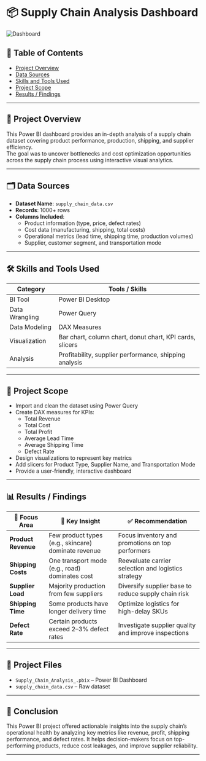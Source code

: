 # 📦 Supply Chain Analysis Dashboard
![Dashboard]()

## 📑 Table of Contents
- [Project Overview](#project-overview)  
- [Data Sources](#data-sources)  
- [Skills and Tools Used](#skills-and-tools-used)  
- [Project Scope](#project-scope)  
- [Results / Findings](#results--findings)

---

## 🧩 Project Overview

This Power BI dashboard provides an in-depth analysis of a supply chain dataset covering product performance, production, shipping, and supplier efficiency.  
The goal was to uncover bottlenecks and cost optimization opportunities across the supply chain process using interactive visual analytics.

---

## 🗂 Data Sources

- **Dataset Name**: `supply_chain_data.csv`  
- **Records**: 1000+ rows  
- **Columns Included**:
  - Product information (type, price, defect rates)
  - Cost data (manufacturing, shipping, total costs)
  - Operational metrics (lead time, shipping time, production volumes)
  - Supplier, customer segment, and transportation mode

---

## 🛠 Skills and Tools Used

| Category        | Tools / Skills                          |
|-----------------|------------------------------------------|
| BI Tool         | Power BI Desktop                         |
| Data Wrangling  | Power Query                              |
| Data Modeling   | DAX Measures                             |
| Visualization   | Bar chart, column chart, donut chart, KPI cards, slicers |
| Analysis        | Profitability, supplier performance, shipping analysis |

---

## 🎯 Project Scope

- Import and clean the dataset using Power Query  
- Create DAX measures for KPIs:
  - Total Revenue
  - Total Cost
  - Total Profit
  - Average Lead Time
  - Average Shipping Time
  - Defect Rate
- Design visualizations to represent key metrics
- Add slicers for Product Type, Supplier Name, and Transportation Mode
- Provide a user-friendly, interactive dashboard

---

## 📊 Results / Findings

| 📌 Focus Area         | 🔎 Key Insight                                       | ✅ Recommendation                                      |
|----------------------|------------------------------------------------------|--------------------------------------------------------|
| **Product Revenue**   | Few product types (e.g., skincare) dominate revenue | Focus inventory and promotions on top performers       |
| **Shipping Costs**    | One transport mode (e.g., road) dominates cost      | Reevaluate carrier selection and logistics strategy     |
| **Supplier Load**     | Majority production from few suppliers              | Diversify supplier base to reduce supply chain risk     |
| **Shipping Time**     | Some products have longer delivery time             | Optimize logistics for high-delay SKUs                 |
| **Defect Rate**       | Certain products exceed 2–3% defect rates           | Investigate supplier quality and improve inspections   |

---

## 📎 Project Files
- `Supply_Chain_Analysis_.pbix` – Power BI Dashboard
- `supply_chain_data.csv` – Raw dataset

---

## 📌 Conclusion

This Power BI project offered actionable insights into the supply chain’s operational health by analyzing key metrics like revenue, profit, shipping performance, and defect rates. It helps decision-makers focus on top-performing products, reduce cost leakages, and improve supplier reliability.

---
